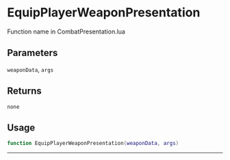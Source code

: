 # EquipPlayerWeaponPresentation
Function name in CombatPresentation.lua
## Parameters
`weaponData`, `args`
## Returns
`none`
## Usage
```lua
function EquipPlayerWeaponPresentation(weaponData, args)
```
---
